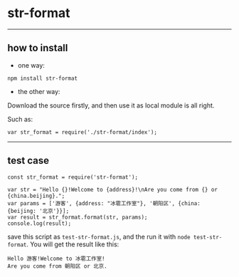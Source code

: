 # str-format

---

## how to install

- one way:
```
npm install str-format
```

- the other way:

Download the source firstly, and then use it as local module is all right.

Such as:

```
var str_format = require('./str-format/index');
```

---

## test case

```
const str_format = require('str-format');

var str = "Hello {}!Welcome to {address}!\nAre you come from {} or {china.beijing}.";
var params = ['游客', {address: "冰雹工作室"}, '朝阳区', {china: {beijing: '北京'}}];
var result = str_format.format(str, params);
console.log(result);
```

save this script as `test-str-format.js`, and the run it with `node test-str-format`. You will get the result like this:

```
Hello 游客!Welcome to 冰雹工作室!
Are you come from 朝阳区 or 北京.
```